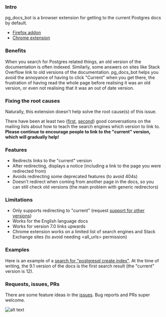 ### Intro
pg_docs_bot is a browser extension for getting to the current Postgres docs by default.
* [Firefox addon](https://addons.mozilla.org/en-US/firefox/addon/pg_docs_bot/)
* [Chrome extension](https://chrome.google.com/webstore/detail/pgdocsbot/hkbfkapgdfedgidpfbhlogecohcnaeod?hl=en-GB)


### Benefits
When you search for Postgres related things, an old version of the documentation is often indexed. Similarly, some answers on sites like Stack Overflow link to old versions of the documentation. pg_docs_bot helps you avoid the annoyance of having to click "Current" when you get there, the frustration of having read the whole page before realising it was an old version, or even not realising that it was an out of date version.

### Fixing the root causes
Naturally, this extension doesn't help solve the root cause(s) of this issue.

There have been at least two ([first](https://www.postgresql.org/message-id/flat/38c68b83-30ae-c039-acd0-9e853997edc4@2ndquadrant.com), [second](https://www.postgresql.org/message-id/flat/CALWCfdKLed3RJVa8AtTqYw1GzjRbGzeZL7G4TxVA8vEmLxm96g%40mail.gmail.com)) good conversations on the mailing lists about how to teach the search engines which version to link to. **Please continue to encourage people to link to the "current" version, which will gradually help!**

### Features
* Redirects links to the "current" version
* After redirecting, displays a notice (including a link to the page you were redirected from)
* Avoids redirecting some deprecated features (to avoid 404s)
* Doesn't redirect when coming from another page in the docs, so you can still check old versions (the main problem with generic redirectors)

### Limitations
* Only supports redirecting to "current" (request [support for other versions](https://github.com/mchristofides/pg_docs_bot/issues/1))
* Works for the English language docs
* Works for version 7.0 links upwards
* Chrome extension works on a limited list of search engines and Stack Exchange sites (to avoid needing <all_urls> permission)

### Examples
Here is an example of a [search for "postgresql create index"](https://duckduckgo.com/?q=postgresql+create+index). At the time of writing, the 9.1 version of the docs is the first search result (the "current" version is 12).

### Requests, issues, PRs
There are some feature ideas in the [issues](https://github.com/mchristofides/pg_docs_bot/issues). Bug reports and PRs super welcome.

![alt text](https://github.com/mchristofides/pg_docs_bot/blob/trunk/slonik_in_glasses_128.png)
